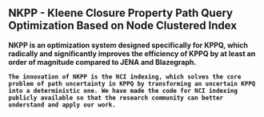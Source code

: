 ## NKPP - Kleene Closure Property Path Query Optimization Based on Node Clustered Index

<p>
  <b>
    NKPP is an optimization system designed specifically for KPPQ, which radically and significantly improves the efficiency of KPPQ by at least an order of magnitude compared to JENA and Blazegraph. 
    
    The innovation of NKPP is the NCI indexing, which solves the core problem of path uncertainty in KPPQ by transforming an uncertain KPPQ into a deterministic one. We have made the code for NCI indexing publicly available so that the research community can better understand and apply our work.
  </b>

</p>
